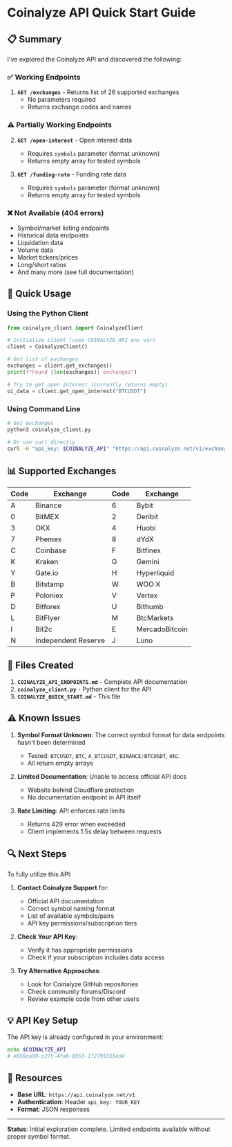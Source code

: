 # Coinalyze API Quick Start Guide

## 📋 Summary

I've explored the Coinalyze API and discovered the following:

### ✅ Working Endpoints
1. **`GET /exchanges`** - Returns list of 26 supported exchanges
   - No parameters required
   - Returns exchange codes and names

### ⚠️ Partially Working Endpoints
2. **`GET /open-interest`** - Open interest data
   - Requires `symbols` parameter (format unknown)
   - Returns empty array for tested symbols
   
3. **`GET /funding-rate`** - Funding rate data
   - Requires `symbols` parameter (format unknown)
   - Returns empty array for tested symbols

### ❌ Not Available (404 errors)
- Symbol/market listing endpoints
- Historical data endpoints  
- Liquidation data
- Volume data
- Market tickers/prices
- Long/short ratios
- And many more (see full documentation)

## 🚀 Quick Usage

### Using the Python Client

```python
from coinalyze_client import CoinalyzeClient

# Initialize client (uses COINALYZE_API env var)
client = CoinalyzeClient()

# Get list of exchanges
exchanges = client.get_exchanges()
print(f"Found {len(exchanges)} exchanges")

# Try to get open interest (currently returns empty)
oi_data = client.get_open_interest("BTCUSDT")
```

### Using Command Line

```bash
# Get exchanges
python3 coinalyze_client.py

# Or use curl directly
curl -H "api_key: $COINALYZE_API" "https://api.coinalyze.net/v1/exchanges"
```

## 📊 Supported Exchanges

| Code | Exchange | Code | Exchange |
|------|----------|------|----------|
| A | Binance | 6 | Bybit |
| 0 | BitMEX | 2 | Deribit |
| 3 | OKX | 4 | Huobi |
| 7 | Phemex | 8 | dYdX |
| C | Coinbase | F | Bitfinex |
| K | Kraken | G | Gemini |
| Y | Gate.io | H | Hyperliquid |
| B | Bitstamp | W | WOO X |
| P | Poloniex | V | Vertex |
| D | Bitforex | U | Bithumb |
| L | BitFlyer | M | BtcMarkets |
| I | Bit2c | E | MercadoBitcoin |
| N | Independent Reserve | J | Luno |

## 📁 Files Created

1. **`COINALYZE_API_ENDPOINTS.md`** - Complete API documentation
2. **`coinalyze_client.py`** - Python client for the API
3. **`COINALYZE_QUICK_START.md`** - This file

## ⚠️ Known Issues

1. **Symbol Format Unknown**: The correct symbol format for data endpoints hasn't been determined
   - Tested: `BTCUSDT`, `BTC`, `A_BTCUSDT`, `BINANCE:BTCUSDT`, etc.
   - All return empty arrays

2. **Limited Documentation**: Unable to access official API docs
   - Website behind Cloudflare protection
   - No documentation endpoint in API itself

3. **Rate Limiting**: API enforces rate limits
   - Returns 429 error when exceeded
   - Client implements 1.5s delay between requests

## 🔍 Next Steps

To fully utilize this API:

1. **Contact Coinalyze Support** for:
   - Official API documentation
   - Correct symbol naming format
   - List of available symbols/pairs
   - API key permissions/subscription tiers

2. **Check Your API Key**:
   - Verify it has appropriate permissions
   - Check if your subscription includes data access

3. **Try Alternative Approaches**:
   - Look for Coinalyze GitHub repositories
   - Check community forums/Discord
   - Review example code from other users

## 💡 API Key Setup

The API key is already configured in your environment:
```bash
echo $COINALYZE_API
# e050ca99-c275-4fa6-8953-1f2795555ed4
```

## 🔗 Resources

- **Base URL**: `https://api.coinalyze.net/v1`
- **Authentication**: Header `api_key: YOUR_KEY`
- **Format**: JSON responses

---

**Status**: Initial exploration complete. Limited endpoints available without proper symbol format.
